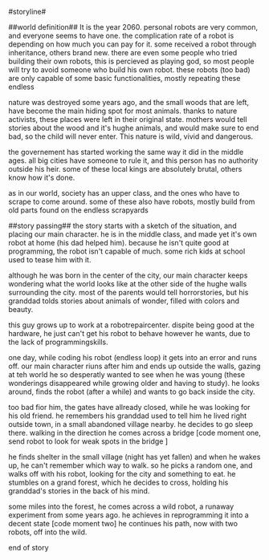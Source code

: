 #storyline#

##world definition##
It is the year 2060. personal robots are very common, and everyone seems to have one. the complication rate of a robot is depending on how much you can pay for it. some received a robot through inheritance, others brand new. 
there are even some people who tried building their own robots, this is percieved as playing god, so most people will try to avoid someone who build his own robot. these robots (too bad) are only capable of some basic functionalities, mostly repeating these endless

nature was destroyed some years ago, and the small woods that are left, have become the main hiding spot for most animals. thanks to nature activists, these places were left in their original state. mothers would tell stories about the wood and it's hughe animals, and would make sure to end bad, so the child will never enter. This nature is wild, vivid and dangerous.

the governement has started working the same way it did in the middle ages. all big cities have someone to rule it, and this person has no authority outside his heir. some of these local kings are absolutely brutal, others know how it's done. 

as in our world, society has an upper class, and the ones who have to scrape to come around. some of these also have robots, mostly build from old parts found on the endless scrapyards


##story passing##
the story starts with a sketch of the situation, and placing our main character. he is in the middle class, and made yet it's own robot at home (his dad helped him). because he isn't quite good at programming, the robot isn't capable of much. some rich kids at school used to tease him with it.

although he was born in the center of the city, our main character keeps wondering what the world looks like at the other side of the hughe walls surrounding the city. most of the parents would tell horrorstories, but his granddad tolds stories about animals of wonder, filled with colors and beauty. 

this guy grows up to work at a robotrepaircenter. dispite being good at the hardware, he just can't get his robot to behave however he wants, due to the lack of programmingskills. 

one day, while coding his robot (endless loop) it gets into an error and runs off. our main character riuns after him and ends up outside the walls, gazing at teh world he so desperatly wanted to see when he was young (these wonderings disappeared while growing older and having to study). he looks around, finds the robot (after a while) and wants to go back inside the city.

too bad fior him, the gates have allready closed, while he was looking for his old friend. he remembers his granddad used to tell him he lived right outside town, in a small abandoned village nearby. he decides to go sleep there. walking in the direction he comes across a bridge [code moment one, send robot to look for weak spots in the bridge ] 

he finds shelter in the small village (night has yet fallen) and when he wakes up, he can't remember which way to walk. so he picks a random one, and walks off with his robot, looking for the city and something to eat. he stumbles on a grand forest, which he decides to cross, holding his granddad's stories in the back of his mind. 

some miles into the forest, he comes across a wild robot, a runaway experiment from some years ago. he achieves in reprogramming it into a decent state [code moment two] he continues his path, now with two robots, off into the wild. 

end of story